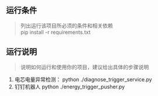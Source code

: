 ## 运行条件
> 列出运行该项目所必须的条件和相关依赖  
pip install -r requirements.txt



## 运行说明
> 说明如何运行和使用你的项目，建议给出具体的步骤说明
1. 电芯电量异常检测：
python ./diagnose_trigger_service.py
2. 钉钉机器人
python ./energy_trigger_pusher.py
